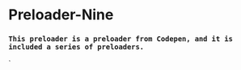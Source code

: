# Preloader-Nine
### `This preloader is a preloader from Codepen, and it is included a series of preloaders.`
`